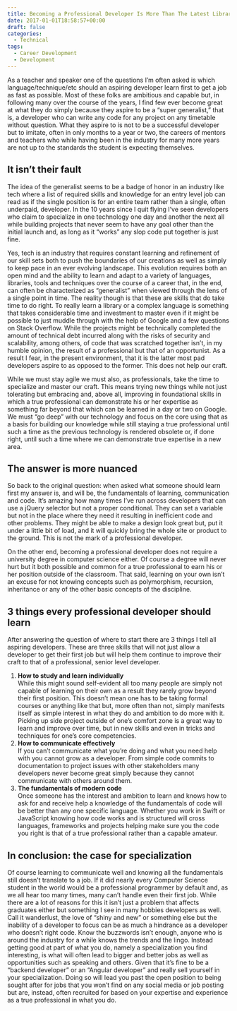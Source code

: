```yaml
---
title: Becoming a Professional Developer Is More Than The Latest Library
date: 2017-01-01T18:58:57+00:00
draft: false
categories:
  - Technical
tags:
  - Career Development
  - Development
---
```


As a teacher and speaker one of the questions I’m often asked is which language/technique/etc should an aspiring developer learn first to get a job as fast as possible. Most of these folks are ambitious and capable but, in following many over the course of the years, I find few ever become great at what they do simply because they aspire to be a “super generalist,” that is, a developer who can write any code for any project on any timetable without question. What they aspire to is not to be a successful developer but to imitate, often in only months to a year or two, the careers of mentors and teachers who while having been in the industry for many more years are not up to the standards the student is expecting themselves.

## It isn’t their fault

The idea of the generalist seems to be a badge of honor in an industry like tech where a list of required skills and knowledge for an entry level job can read as if the single position is for an entire team rather than a single, often underpaid, developer. In the 10 years since I quit flying I’ve seen developers who claim to specialize in one technology one day and another the next all while building projects that never seem to have any goal other than the initial launch and, as long as it “works” any slop code put together is just fine.

Yes, tech is an industry that requires constant learning and refinement of our skill sets both to push the boundaries of our creations as well as simply to keep pace in an ever evolving landscape. This evolution requires both an open mind and the ability to learn and adapt to a variety of languages, libraries, tools and techniques over the course of a career that, in the end, can often be characterized as “generalist” when viewed through the lens of a single point in time. The reality though is that these are skills that do take time to do right. To really learn a library or a complex language is something that takes considerable time and investment to master even if it might be possible to just muddle through with the help of Google and a few questions on Stack Overflow. While the projects might be technically completed the amount of technical debt incurred along with the risks of security and scalability, among others, of code that was scratched together isn’t, in my humble opinion, the result of a professional but that of an opportunist. As a result I fear, in the present environment, that it is the latter most pad developers aspire to as opposed to the former. This does not help our craft.

While we must stay agile we must also, as professionals, take the time to specialize and master our craft. This means trying new things while not just tolerating but embracing and, above all, improving in foundational skills in which a true professional can demonstrate his or her expertise as something far beyond that which can be learned in a day or two on Google. We must “go deep” with our technology and focus on the core using that as a basis for building our knowledge while still staying a true professional until such a time as the previous technology is rendered obsolete or, if done right, until such a time where we can demonstrate true expertise in a new area.

## The answer is more nuanced

So back to the original question: when asked what someone should learn first my answer is, and will be, the fundamentals of learning, communication and code. It’s amazing how many times I’ve run across developers that can use a jQuery selector but not a proper conditional. They can set a variable but not in the place where they need it resulting in inefficient code and other problems. They might be able to make a design look great but, put it under a little bit of load, and it will quickly bring the whole site or product to the ground. This is not the mark of a professional developer.

On the other end, becoming a professional developer does not require a university degree in computer science either. Of course a degree will never hurt but it both possible and common for a true professional to earn his or her position outside of the classroom. That said, learning on your own isn’t an excuse for not knowing concepts such as polymorphism, recursion, inheritance or any of the other basic concepts of the discipline.

## 3 things every professional developer should learn

After answering the question of where to start there are 3 things I tell all aspiring developers. These are three skills that will not just allow a developer to get their first job but will help them continue to improve their craft to that of a professional, senior level developer.

1. **How to study and learn individually** <br />While this might sound self-evident all too many people are simply not capable of learning on their own as a result they rarely grow beyond their first position. This doesn’t mean one has to be taking formal courses or anything like that but, more often than not, simply manifests itself as simple interest in what they do and ambition to do more with it. Picking up side project outside of one’s comfort zone is a great way to learn and improve over time, but in new skills and even in tricks and techniques for one’s core competencies.
2. **How to communicate effectively** <br />If you can’t communicate what you’re doing and what you need help with you cannot grow as a developer. From simple code commits to documentation to project issues with other stakeholders many developers never become great simply because they cannot communicate with others around them.
3. **The fundamentals of modern code** <br />Once someone has the interest and ambition to learn and knows how to ask for and receive help a knowledge of the fundamentals of code will be better than any one specific language. Whether you work in Swift or JavaScript knowing how code works and is structured will cross languages, frameworks and projects helping make sure you the code you right is that of a true professional rather than a capable amateur.

## In conclusion: the case for specialization

Of course learning to communicate well and knowing all the fundamentals still doesn’t translate to a job. If it did nearly every Computer Science student in the world would be a professional programmer by default and, as we all hear too many times, many can’t handle even their first job. While there are a lot of reasons for this it isn’t just a problem that affects graduates either but something I see in many hobbies developers as well. Call it wanderlust, the love of “shiny and new” or something else but the inability of a developer to focus can be as much a hindrance as a developer who doesn’t right code. Know the buzzwords isn’t enough, anyone who is around the industry for a while knows the trends and the lingo. Instead getting good at part of what you do, namely a specialization you find interesting, is what will often lead to bigger and better jobs as well as opportunities such as speaking and others. Given that it’s fine to be a “backend developer” or an “Angular developer” and really sell yourself in your specialization. Doing so will lead you past the open position to being sought after for jobs that you won’t find on any social media or job posting but are, instead, often recruited for based on your expertise and experience as a true professional in what you do.